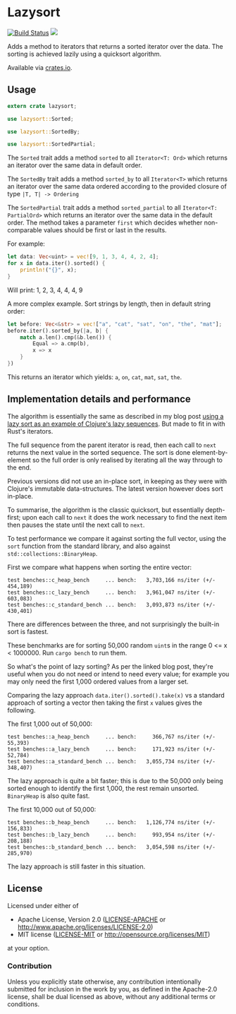 # Lazysort

[![Build Status](https://travis-ci.org/benashford/rust-lazysort.svg)](https://travis-ci.org/benashford/rust-lazysort)
[![](http://meritbadge.herokuapp.com/lazysort)](https://crates.io/crates/lazysort)

Adds a method to iterators that returns a sorted iterator over the data.  The sorting is achieved lazily using a quicksort algorithm.

Available via [crates.io](https://crates.io/crates/lazysort).

## Usage

```rust
extern crate lazysort;

use lazysort::Sorted;

use lazysort::SortedBy;

use lazysort::SortedPartial;
```

The `Sorted` trait adds a method `sorted` to all `Iterator<T: Ord>` which returns an iterator over the same data in default order.

The `SortedBy` trait adds a method `sorted_by` to all `Iterator<T>` which returns an iterator over the same data ordered according to the provided closure of type `|T, T| -> Ordering`

The `SortedPartial` trait adds a method `sorted_partial` to all `Iterator<T: PartialOrd>` which returns an iterator over the same data in the default order.  The method takes a parameter `first` which decides whether non-comparable values should be first or last in the results.

For example:

```rust
let data: Vec<uint> = vec![9, 1, 3, 4, 4, 2, 4];
for x in data.iter().sorted() {
	println!("{}", x);
}
```

Will print: 1, 2, 3, 4, 4, 4, 9

A more complex example.  Sort strings by length, then in default string order:

```rust
let before: Vec<&str> = vec!["a", "cat", "sat", "on", "the", "mat"];
before.iter().sorted_by(|a, b| {
    match a.len().cmp(&b.len()) {
        Equal => a.cmp(b),
        x => x
    }
})
```

This returns an iterator which yields: `a`, `on`, `cat`, `mat`, `sat`, `the`.

## Implementation details and performance

The algorithm is essentially the same as described in my blog post [using a lazy sort as an example of Clojure's lazy sequences](http://benashford.github.io/blog/2014/03/22/the-power-of-lazy-sequences/).  But made to fit in with Rust's iterators.

The full sequence from the parent iterator is read, then each call to `next` returns the next value in the sorted sequence.  The sort is done element-by-element so the full order is only realised by iterating all the way through to the end.

Previous versions did not use an in-place sort, in keeping as they were with Clojure's immutable data-structures.  The latest version however does sort in-place.

To summarise, the algorithm is the classic quicksort, but essentially depth-first; upon each call to `next` it does the work necessary to find the next item then pauses the state until the next call to `next`.

To test performance we compare it against sorting the full vector, using the `sort` function from the standard library, and also against `std::collections::BinaryHeap`.

First we compare what happens when sorting the entire vector:

```
test benches::c_heap_bench     ... bench:   3,703,166 ns/iter (+/- 454,189)
test benches::c_lazy_bench     ... bench:   3,961,047 ns/iter (+/- 603,083)
test benches::c_standard_bench ... bench:   3,093,873 ns/iter (+/- 430,401)
```

There are differences between the three, and not surprisingly the built-in sort is fastest.

These benchmarks are for sorting 50,000 random `uint`s in the range 0 <= x < 1000000.  Run `cargo bench` to run them.

So what's the point of lazy sorting?  As per the linked blog post, they're useful when you do not need or intend to need every value; for example you may only need the first 1,000 ordered values from a larger set.

Comparing the lazy approach `data.iter().sorted().take(x)` vs a standard approach of sorting a vector then taking the first `x` values gives the following.

The first 1,000 out of 50,000:

```
test benches::a_heap_bench     ... bench:     366,767 ns/iter (+/- 55,393)
test benches::a_lazy_bench     ... bench:     171,923 ns/iter (+/- 52,784)
test benches::a_standard_bench ... bench:   3,055,734 ns/iter (+/- 348,407)
```

The lazy approach is quite a bit faster; this is due to the 50,000 only being sorted enough to identify the first 1,000, the rest remain unsorted.  `BinaryHeap` is also quite fast.

The first 10,000 out of 50,000:

```
test benches::b_heap_bench     ... bench:   1,126,774 ns/iter (+/- 156,833)
test benches::b_lazy_bench     ... bench:     993,954 ns/iter (+/- 208,188)
test benches::b_standard_bench ... bench:   3,054,598 ns/iter (+/- 285,970)
```

The lazy approach is still faster in this situation.

## License

Licensed under either of

* Apache License, Version 2.0 ([LICENSE-APACHE](LICENSE-APACHE) or http://www.apache.org/licenses/LICENSE-2.0)
* MIT license ([LICENSE-MIT](LICENSE-MIT) or http://opensource.org/licenses/MIT)

at your option.

### Contribution

Unless you explicitly state otherwise, any contribution intentionally submitted
for inclusion in the work by you, as defined in the Apache-2.0 license, shall be dual licensed as above, without any
additional terms or conditions.
